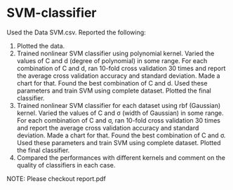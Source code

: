 # SVM-classifier

Used the Data SVM.csv.
Reported the following:
1. Plotted the data.
2. Trained nonlinear SVM classifier using polynomial kernel. Varied the values of C and
d (degree of polynomial) in some range. For each combination of C and d, ran 10-fold
cross validation 30 times and report the average cross validation accuracy and standard
deviation. Made a chart for that.
Found the best combination of C and d. Used these parameters and train SVM using
complete dataset. Plotted the final classifier.
3. Trained nonlinear SVM classifier for each dataset using rbf (Gaussian) kernel. Varied
the values of C and σ (width of Gaussian) in some range. For each combination of
C and σ, ran 10-fold cross validation 30 times and report the average cross validation
accuracy and standard deviation. Made a chart for that.
Found the best combination of C and σ. Used these parameters and train SVM using
complete dataset. Plotted the final classifier.
4. Compared the performances with different kernels and comment on the quality of classifiers in each case.

NOTE: Please checkout report.pdf
